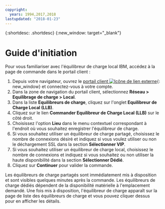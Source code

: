 ```yaml
---
copyright:
  years: 1994,2017,2018
lastupdated: "2018-01-23"
---
```


{:shortdesc: .shortdesc}
{:new_window: target="_blank"}

# Guide d'initiation
Pour vous familiariser avec l'équilibreur de charge local IBM, accédez à la page de commande dans le portail client :

1. Depuis votre navigateur, ouvrez le [portail client ![Icône de lien externe](../../icons/launch-glyph.svg "Icône de lien externe")](https://control.softlayer.com/){: new_window} et connectez-vous à votre compte.
2. Dans la zone de navigation du portail client, sélectionnez **Réseau > Equilibrage de charge > Local**.
3. Dans la liste **Equilibreurs de charge**, cliquez sur l'onglet **Equilibreur de Charge Local (LLB)**.
4. Cliquez sur le lien **Commander Equilibreur de Charge Local (LLB)** sur le côté droit.
5. Choisissez l'option **Lieu** dans le menu contextuel correspondant à l'endroit où vous souhaitez enregistrer l'équilibreur de charge.
6. Si vous souhaitez utiliser un équilibreur de charge partagé, choisissez le nombre de connexions désiré et indiquez si vous voulez utiliser ou non le déchargement SSL dans la section **Sélectionner VIP**.
7. Si vous souhaitez utiliser un équilibreur de charge local, choisissez le nombre de connexions et indiquez si vous souhaitez ou non utiliser la haute disponibilité dans la section **Sélectionner Dédié**.
8. Cliquez sur **Continuer** pour valider la commande.

Les équilibreurs de charge partagés sont immédiatement mis à disposition et sont visibles quelques minutes après la commande. Les équilibreurs de charge dédiés dépendent de la disponibilité matérielle à l'emplacement demandé. Une fois mis à disposition, l'équilibreur de charge apparaît sur la page de liste des équilibreurs de charge et vous pouvez cliquer dessus pour en afficher les détails.
